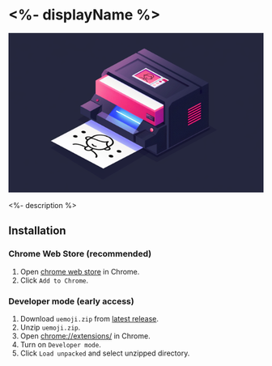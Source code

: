 # <%- displayName %>

<p align="center">
  <img src="./packages/misc/src/uemoji.png" />
</p>

<%- description %>

## Installation

### Chrome Web Store (recommended)

1. Open [chrome web store](<%= homepage %>) in Chrome.
1. Click `Add to Chrome`.

### Developer mode (early access)

1. Download `uemoji.zip` from [latest release](https://github.com/minodisk/uemoji/releases/latest).
1. Unzip `uemoji.zip`.
1. Open [chrome://extensions/](chrome://extensions/) in Chrome.
1. Turn on `Developer mode`.
1. Click `Load unpacked` and select unzipped directory.
